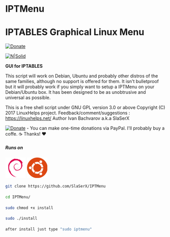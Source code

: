 # IPTMenu
# IPTABLES Graphical Linux Menu

[![Donate](https://img.shields.io/badge/Donate-PayPal-blue.svg)](https://www.paypal.com/cgi-bin/webscr?cmd=_donations&business=slaserx@itbox.bg&item_name=LinuxHelps%20Support&currency_code=EUR)

[![N|Solid](http://i68.tinypic.com/a1ohky.png)](https://linuxhelps.net)

<b>GUI for IPTABLES</b>

This script will work on Debian, Ubuntu and probably other distros
of the same families, although no support is offered for them. It isn't
bulletproof but it will probably work if you simply want to setup a IPTMenu on
your Debian/Ubuntu box. It has been designed to be as unobtrusive and
universal as possible.

This is a free shell script under GNU GPL version 3.0 or above
Copyright (C) 2017 LinuxHelps project.
Feedback/comment/suggestions : https://linuxhelps.net/
Author Ivan Bachvarov a.k.a SlaSerX

[![Donate](https://img.shields.io/badge/Donate-PayPal-blue.svg)](https://www.paypal.com/cgi-bin/webscr?cmd=_donations&business=slaserx@itbox.bg&item_name=LinuxHelps%20Support&currency_code=EUR) - You can make one-time donations via PayPal. I'll probably buy a coffe. :coffee:
Thanks! :heart:

##### Runs on
[![Debian](https://raw.githubusercontent.com/slaserx/icons/master/64x64/debian.png)](https://www.debian.org)
[![Ubuntu](https://raw.githubusercontent.com/slaserx/icons/master/64x64/ubuntu.png)](https://www.ubuntu.com)

```sh
git clone https://github.com/SlaSerX/IPTMenu

cd IPTMenu/

sudo chmod +x install

sudo ./install

after install just type "sudo iptmenu"

```




